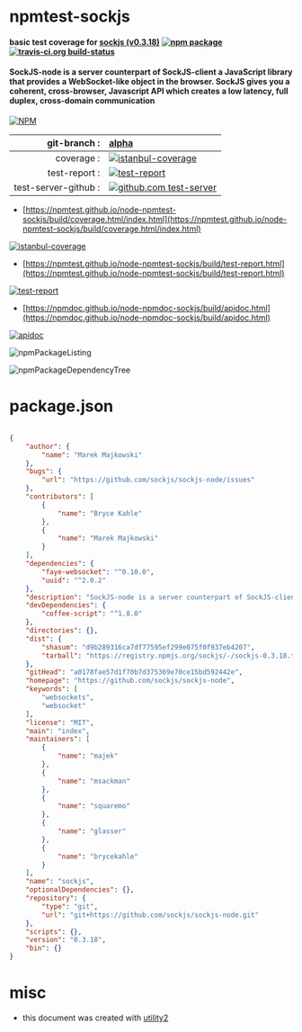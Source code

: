# npmtest-sockjs

#### basic test coverage for  [sockjs (v0.3.18)](https://github.com/sockjs/sockjs-node)  [![npm package](https://img.shields.io/npm/v/npmtest-sockjs.svg?style=flat-square)](https://www.npmjs.org/package/npmtest-sockjs) [![travis-ci.org build-status](https://api.travis-ci.org/npmtest/node-npmtest-sockjs.svg)](https://travis-ci.org/npmtest/node-npmtest-sockjs)

#### SockJS-node is a server counterpart of SockJS-client a JavaScript library that provides a WebSocket-like object in the browser. SockJS gives you a coherent, cross-browser, Javascript API which creates a low latency, full duplex, cross-domain communication

[![NPM](https://nodei.co/npm/sockjs.png?downloads=true&downloadRank=true&stars=true)](https://www.npmjs.com/package/sockjs)

| git-branch : | [alpha](https://github.com/npmtest/node-npmtest-sockjs/tree/alpha)|
|--:|:--|
| coverage : | [![istanbul-coverage](https://npmtest.github.io/node-npmtest-sockjs/build/coverage.badge.svg)](https://npmtest.github.io/node-npmtest-sockjs/build/coverage.html/index.html)|
| test-report : | [![test-report](https://npmtest.github.io/node-npmtest-sockjs/build/test-report.badge.svg)](https://npmtest.github.io/node-npmtest-sockjs/build/test-report.html)|
| test-server-github : | [![github.com test-server](https://npmtest.github.io/node-npmtest-sockjs/GitHub-Mark-32px.png)](https://npmtest.github.io/node-npmtest-sockjs/build/app/index.html) | | build-artifacts : | [![build-artifacts](https://npmtest.github.io/node-npmtest-sockjs/glyphicons_144_folder_open.png)](https://github.com/npmtest/node-npmtest-sockjs/tree/gh-pages/build)|

- [https://npmtest.github.io/node-npmtest-sockjs/build/coverage.html/index.html](https://npmtest.github.io/node-npmtest-sockjs/build/coverage.html/index.html)

[![istanbul-coverage](https://npmtest.github.io/node-npmtest-sockjs/build/screenCapture.buildCi.browser.%252Ftmp%252Fbuild%252Fcoverage.lib.html.png)](https://npmtest.github.io/node-npmtest-sockjs/build/coverage.html/index.html)

- [https://npmtest.github.io/node-npmtest-sockjs/build/test-report.html](https://npmtest.github.io/node-npmtest-sockjs/build/test-report.html)

[![test-report](https://npmtest.github.io/node-npmtest-sockjs/build/screenCapture.buildCi.browser.%252Ftmp%252Fbuild%252Ftest-report.html.png)](https://npmtest.github.io/node-npmtest-sockjs/build/test-report.html)

- [https://npmdoc.github.io/node-npmdoc-sockjs/build/apidoc.html](https://npmdoc.github.io/node-npmdoc-sockjs/build/apidoc.html)

[![apidoc](https://npmdoc.github.io/node-npmdoc-sockjs/build/screenCapture.buildCi.browser.%252Ftmp%252Fbuild%252Fapidoc.html.png)](https://npmdoc.github.io/node-npmdoc-sockjs/build/apidoc.html)

![npmPackageListing](https://npmtest.github.io/node-npmtest-sockjs/build/screenCapture.npmPackageListing.svg)

![npmPackageDependencyTree](https://npmtest.github.io/node-npmtest-sockjs/build/screenCapture.npmPackageDependencyTree.svg)



# package.json

```json

{
    "author": {
        "name": "Marek Majkowski"
    },
    "bugs": {
        "url": "https://github.com/sockjs/sockjs-node/issues"
    },
    "contributors": [
        {
            "name": "Bryce Kahle"
        },
        {
            "name": "Marek Majkowski"
        }
    ],
    "dependencies": {
        "faye-websocket": "^0.10.0",
        "uuid": "^2.0.2"
    },
    "description": "SockJS-node is a server counterpart of SockJS-client a JavaScript library that provides a WebSocket-like object in the browser. SockJS gives you a coherent, cross-browser, Javascript API which creates a low latency, full duplex, cross-domain communication",
    "devDependencies": {
        "coffee-script": "^1.8.0"
    },
    "directories": {},
    "dist": {
        "shasum": "d9b289316ca7df77595ef299e075f0f937eb4207",
        "tarball": "https://registry.npmjs.org/sockjs/-/sockjs-0.3.18.tgz"
    },
    "gitHead": "a0178fae57d1f70b7d375369e70ce15bd592442e",
    "homepage": "https://github.com/sockjs/sockjs-node",
    "keywords": [
        "websockets",
        "websocket"
    ],
    "license": "MIT",
    "main": "index",
    "maintainers": [
        {
            "name": "majek"
        },
        {
            "name": "msackman"
        },
        {
            "name": "squaremo"
        },
        {
            "name": "glasser"
        },
        {
            "name": "brycekahle"
        }
    ],
    "name": "sockjs",
    "optionalDependencies": {},
    "repository": {
        "type": "git",
        "url": "git+https://github.com/sockjs/sockjs-node.git"
    },
    "scripts": {},
    "version": "0.3.18",
    "bin": {}
}
```



# misc
- this document was created with [utility2](https://github.com/kaizhu256/node-utility2)

